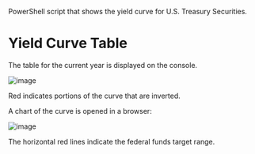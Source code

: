 PowerShell script that shows the yield curve for U.S. Treasury Securities.

# Yield Curve Table

The table for the current year is displayed on the console.

![image](https://user-images.githubusercontent.com/20816/206824272-6e766224-8704-4c55-b6d1-784d90c26f83.png)

Red indicates portions of the curve that are inverted.

A chart of the curve is opened in a browser:

![image](https://user-images.githubusercontent.com/20816/208968597-6cfef449-0de5-4a8f-9e99-47812b583670.png)

The horizontal red lines indicate the federal funds target range.
